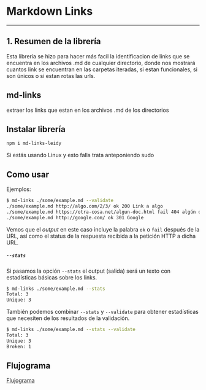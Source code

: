 # Markdown Links

***
## 1. Resumen de la librería

Esta librería se hizo para hacer más facil la identificacion de links que se encuentra en los archivos .md 
de cualquier directorio, donde nos mostrará cuantos link se encuentran en las carpetas iteradas, si estan funcionales, si son únicos o si estan rotas las urls.


## md-links
extraer los links que estan en los archivos .md de los directorios

## Instalar librería

```sh
npm i md-links-leidy
```

Si estás usando Linux y esto falla trata anteponiendo sudo

## Como usar 

Ejemplos:

```sh
$ md-links ./some/example.md --validate
./some/example.md http://algo.com/2/3/ ok 200 Link a algo
./some/example.md https://otra-cosa.net/algun-doc.html fail 404 algún doc
./some/example.md http://google.com/ ok 301 Google
```

Vemos que el _output_ en este caso incluye la palabra `ok` o `fail` después de
la URL, así como el status de la respuesta recibida a la petición HTTP a dicha
URL.

##### `--stats`

Si pasamos la opción `--stats` el output (salida) será un texto con estadísticas
básicas sobre los links.

```sh
$ md-links ./some/example.md --stats
Total: 3
Unique: 3
```

También podemos combinar `--stats` y `--validate` para obtener estadísticas que
necesiten de los resultados de la validación.

```sh
$ md-links ./some/example.md --stats --validate
Total: 3
Unique: 3
Broken: 1
```

## Flujograma
  [Flujograma](https://lucid.app/lucidchart/bd8eaead-da12-48dd-bb2e-cfb86b3168d6/edit?invitationId=inv_00bda631-b67b-451a-aa4f-f8cf56f5647b&page=0_0#)
